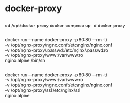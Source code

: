 # docker-proxy
##
cd /opt/docker-proxy
docker-compose up -d docker-proxy
##
docker run --name docker-proxy -p 80:80 --rm -ti \
           -v /opt/nginx-proxy/nginx.conf:/etc/nginx/nginx.conf \
		   -v /opt/nginx-proxy/.passwd:/etc/nginx/.passwd:ro \
		   -v /opt/nginx-proxy/www:/var/www:ro  \
		   nginx:alpine /bin/sh
##
docker run --name docker-proxy -p 80:80 --rm -ti \
           -v /opt/nginx-proxy/www:/var/www:ro \
		   -v /opt/nginx-proxy/nginx.conf:/etc/nginx/nginx.conf \
		   -v /opt/nginx-proxy/ssl:/etc/nginx/ssl \
		   nginx:alpine 